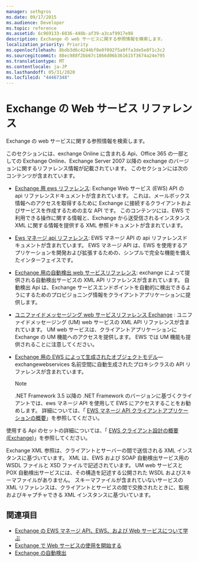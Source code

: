 ```yaml
---
manager: sethgros
ms.date: 09/17/2015
ms.audience: Developer
ms.topic: reference
ms.assetid: 6c969133-6036-448b-af39-a3caf9917e98
description: Exchange の web サービスに関する参照情報を検索します。
localization_priority: Priority
ms.openlocfilehash: 8bdb3d6c4244bf8e0f092f5a9ffa3de5e8f1c3c2
ms.sourcegitcommit: 88ec988f2bb67c1866d06b361615f3674a24e795
ms.translationtype: MT
ms.contentlocale: ja-JP
ms.lasthandoff: 05/31/2020
ms.locfileid: "44467348"
---
```

# <a name="web-services-reference-for-exchange"></a>Exchange の Web サービス リファレンス

Exchange の web サービスに関する参照情報を検索します。
  
このセクションには、exchange Online に含まれる Api、Office 365 の一部としての Exchange Online、Exchange Server 2007 以降の exchange のバージョンに関するリファレンス情報が記載されています。 このセクションには次のコンテンツが含まれています。
  
- [Exchange 用 ews リファレンス](ews-reference-for-exchange.md): Exchange Web サービス (EWS) API の api リファレンスドキュメントが含まれています。 これは、メールボックス情報へのアクセスを取得するために Exchange に接続するクライアントおよびサービスを作成するための主な API です。 このコンテンツには、EWS で利用できる操作に関する情報と、Exchange から送受信されるインスタンス XML に関する情報を提供する XML 参照ドキュメントが含まれています。 
    
- [Ews マネージ api リファレンス](ews-managed-api-reference-for-exchange.md): EWS マネージ API の api リファレンスドキュメントが含まれています。 EWS マネージ API は、EWS を使用するアプリケーションを開発および拡張するための、シンプルで完全な機能を備えたインターフェイスです。 
    
- [Exchange 用の自動検出 web サービスリファレンス](autodiscover-web-service-reference-for-exchange.md): exchange によって提供される自動検出サービスの XML API リファレンスが含まれています。 自動検出 Api は、Exchange サービスエンドポイントを自動的に検出できるようにするためのプロビジョニング情報をクライアントアプリケーションに提供します。 
    
- [ユニファイドメッセージング web サービスリファレンス Exchange](unified-messaging-web-service-reference-for-exchange.md) : ユニファイドメッセージング (UM) web サービスの XML API リファレンスが含まれています。 UM web サービスは、クライアントアプリケーションに Exchange の UM 機能へのアクセスを提供します。 EWS では UM 機能も提供されることに注意してください。 
    
- [Exchange 用の EWS によって生成されたオブジェクトモデル](ews-generated-object-models-reference-for-exchange.md)— exchangewebservices 名前空間に自動生成されたプロキシクラスの API リファレンスが含まれています。 
    
    > [!NOTE]
    > .NET Framework 3.5 以降の .NET Framework のバージョンに基づくクライアントでは、ews マネージ API を使用して EWS にアクセスすることをお勧めします。 詳細については、「 [EWS マネージ API クライアントアプリケーションの概要](../exchange-web-services/get-started-with-ews-managed-api-client-applications.md)」を参照してください。 
  
使用する Api のセットの詳細については、「 [EWS クライアント設計の概要 (Exchange](../exchange-web-services/ews-client-design-overview-for-exchange.md))」を参照してください。
  
Exchange XML 参照は、クライアントとサーバーの間で送信される XML インスタンスに基づいています。 XML は、EWS および SOAP 自動検出サービス用の WSDL ファイルと XSD ファイルで記述されています。 UM web サービスと POX 自動検出サービスには、その構造を記述する公開された WSDL およびスキーマファイルがありません。 スキーマファイルが含まれていないサービスの XML リファレンスは、クライアントとサービスの間で交換されたときに、監視およびキャプチャできる XML インスタンスに基づいています。
  
## <a name="see-also"></a>関連項目

- [Exchange の EWS マネージ API、EWS、および Web サービスについて学ぶ](../exchange-web-services/explore-the-ews-managed-api-ews-and-web-services-in-exchange.md)
- [Exchange で Web サービスの使用を開始する](../exchange-web-services/start-using-web-services-in-exchange.md)
- [Exchange の自動検出](../exchange-web-services/autodiscover-for-exchange.md)
    

